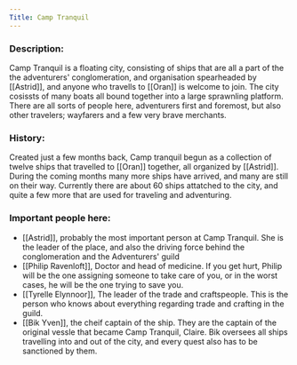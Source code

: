 ```yaml
---
Title: Camp Tranquil
---
```

### Description:
Camp Tranquil is a floating city, consisting of ships that are all a part of the the adventurers' conglomeration, and organisation spearheaded by [[Astrid]], and anyone who travells to [[Oran]] is welcome to join. The city cosissts of many boats all bound together into a large sprawnling platform. There are all sorts of people here, adventurers first and foremost, but also other travelers; wayfarers and a few very brave merchants. 

### History:
Created just a few months back, Camp tranquil begun as a collection of twelve ships that travelled to [[Oran]] together, all organized by [[Astrid]]. During the coming months many more ships have arrived, and many are still on their way. Currently there are about 60 ships attatched to the city, and quite a few more that are used for traveling and adventuring.

### Important people here:
* [[Astrid]], probably the most important person at Camp Tranquil. She is the leader of the place, and also the driving force behind the conglomeration and the Adventurers' guild
* [[Philip Ravenloft]], Doctor and head of medicine. If you get hurt, Philip will be the one assigning someone to take care of you, or in the worst cases, he will be the one trying to save you.
* [[Tyrelle Elynnoor]], The leader of the trade and craftspeople. This is the person who knows about everything regarding trade and crafting in the guild. 
* [[Bik Yven]], the cheif captain of the ship. They are the captain of the original vessle that became Camp Tranquil, Claire. Bik oversees all ships travelling into and out of the city, and every quest also has to be sanctioned by them.